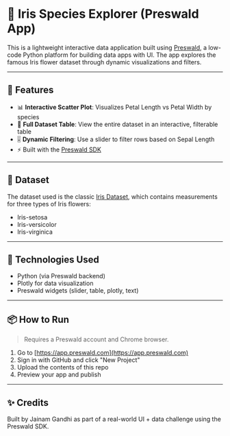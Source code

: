 # 🌸 Iris Species Explorer (Preswald App)

This is a lightweight interactive data application built using [Preswald](https://app.preswald.com), a low-code Python platform for building data apps with UI. The app explores the famous Iris flower dataset through dynamic visualizations and filters.

---

## 🚀 Features

- 📊 **Interactive Scatter Plot**: Visualizes Petal Length vs Petal Width by species
- 🧾 **Full Dataset Table**: View the entire dataset in an interactive, filterable table
- 🎚️ **Dynamic Filtering**: Use a slider to filter rows based on Sepal Length
- ⚡ Built with the [Preswald SDK](https://github.com/preswald/preswald)

---

## 📁 Dataset

The dataset used is the classic [Iris Dataset](https://archive.ics.uci.edu/ml/datasets/iris), which contains measurements for three types of Iris flowers:

- Iris-setosa
- Iris-versicolor
- Iris-virginica

---

## 🧠 Technologies Used

- Python (via Preswald backend)
- Plotly for data visualization
- Preswald widgets (slider, table, plotly, text)

---

## 📦 How to Run

> Requires a Preswald account and Chrome browser.

1. Go to [https://app.preswald.com](https://app.preswald.com)
2. Sign in with GitHub and click "New Project"
3. Upload the contents of this repo
4. Preview your app and publish

---

## ✨ Credits

Built by Jainam Gandhi as part of a real-world UI + data challenge using the Preswald SDK.